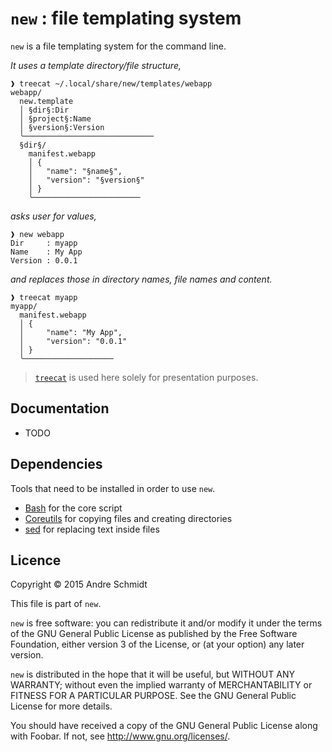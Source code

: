 # `new` : file templating system

`new` is a file templating system for the command line.

_It uses a template directory/file structure,_
```
❱ treecat ~/.local/share/new/templates/webapp
webapp/
  new.template
  │ §dir§:Dir
  │ §project§:Name
  │ §version§:Version
  ╰─────────────────────────────
  §dir§/
    manifest.webapp
    │ {
    │ 	"name": "§name§",
    │ 	"version": "§version§"
    │ }
    ╰────────────────────────
```

_asks user for values,_
```
❱ new webapp
Dir     : myapp
Name    : My App
Version : 0.0.1
```

_and replaces those in directory names, file names and content._
```
❱ treecat myapp
myapp/
  manifest.webapp
  │ {
  │ 	"name": "My App",
  │ 	"version": "0.0.1"
  │ }
  ╰────────────────────
```

> [`treecat`](https://github.com/oskude/treecat) is used here solely for presentation purposes.

## Documentation

  * TODO

## Dependencies

Tools that need to be installed in order to use `new`.

  * [Bash](http://www.gnu.org/software/bash/bash.html)
    for the core script
  * [Coreutils](http://www.gnu.org/software/coreutils/coreutils.html)
    for copying files and creating directories
  * [sed](http://www.gnu.org/software/sed/)
    for replacing text inside files

## Licence

Copyright © 2015 Andre Schmidt

This file is part of `new`.

`new` is free software: you can redistribute it and/or modify it under the terms of the GNU General Public License as published by the Free Software Foundation, either version 3 of the License, or (at your option) any later version.

`new` is distributed in the hope that it will be useful, but WITHOUT ANY WARRANTY; without even the implied warranty of MERCHANTABILITY or FITNESS FOR A PARTICULAR PURPOSE.  See the GNU General Public License for more details.

You should have received a copy of the GNU General Public License along with Foobar.  If not, see <http://www.gnu.org/licenses/>.

